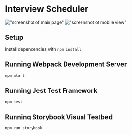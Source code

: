 # Interview Scheduler
!["screenshot of main page"](https://github.com/beaucoup32/scheduler-react/blob/master/docs/desktop_appointents.png)
!["screenshot of mobile view"](https://github.com/beaucoup32/scheduler-react/blob/master/docs/mobile_view.png)

## Setup

Install dependencies with `npm install`.

## Running Webpack Development Server

```sh
npm start
```

## Running Jest Test Framework

```sh
npm test
```

## Running Storybook Visual Testbed

```sh
npm run storybook
```
